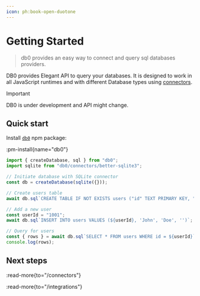 ```yaml
---
icon: ph:book-open-duotone
---
```


# Getting Started

> db0 provides an easy way to connect and query sql databases providers.

DB0 provides Elegant API to query your databases. It is designed to work in all JavaScript runtimes and with different Database types using [connectors](/connectors).

> [!IMPORTANT]
> DB0 is under development and API might change.

## Quick start

Install [`db0`](https://npmjs.com/package/db0) npm package:

:pm-install{name="db0"}

```ts
import { createDatabase, sql } from "db0";
import sqlite from "db0/connectors/better-sqlite3";

// Initiate database with SQLite connector
const db = createDatabase(sqlite({}));

// Create users table
await db.sql`CREATE TABLE IF NOT EXISTS users ("id" TEXT PRIMARY KEY, "firstName" TEXT, "lastName" TEXT, "email" TEXT)`;

// Add a new user
const userId = "1001";
await db.sql`INSERT INTO users VALUES (${userId}, 'John', 'Doe', '')`;

// Query for users
const { rows } = await db.sql`SELECT * FROM users WHERE id = ${userId}`;
console.log(rows);
```

## Next steps

:read-more{to="/connectors"}

:read-more{to="/integrations"}
